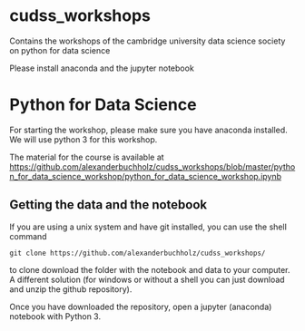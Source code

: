 # cudss_workshops
Contains the workshops of the cambridge university data science society
on python for data science

Please install anaconda and the jupyter notebook

# Python for Data Science
For starting the workshop, please make sure you have anaconda installed. We will use python 3 for this workshop. 

The material for the course is available at 
https://github.com/alexanderbuchholz/cudss_workshops/blob/master/python_for_data_science_workshop/python_for_data_science_workshop.ipynb

## Getting the data and the notebook
If you are using a unix system and have git installed, you can use the shell command 
```
git clone https://github.com/alexanderbuchholz/cudss_workshops/ 
```
to clone download the folder with the notebook and data to your computer. A different solution (for windows or without a shell you can just download and unzip the github repository). 

Once you have downloaded the repository, open a jupyter (anaconda) notebook with Python 3. 

